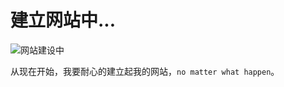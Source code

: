 # 建立网站中...

![网站建设中](https://attachment.soulteary.com/common/sablog-post-headline/Building.gif "网站建设中")

从现在开始，我要耐心的建立起我的网站，`no matter what happen`。
